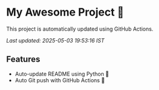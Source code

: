 # My Awesome Project 🚀

This project is automatically updated using GitHub Actions.

_Last updated: 2025-05-03 19:53:16 IST_

## Features
- Auto-update README using Python 🐍
- Auto Git push with GitHub Actions 🤖
